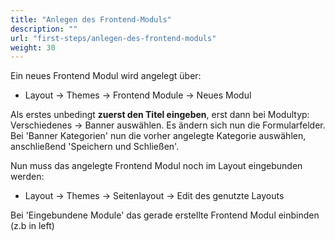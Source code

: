 ```yaml
---
title: "Anlegen des Frontend-Moduls"
description: ""
url: "first-steps/anlegen-des-frontend-moduls"
weight: 30
---
```


Ein neues Frontend Modul wird angelegt über:

* Layout -> Themes -> Frontend Module -> Neues Modul

Als erstes unbedingt **zuerst den Titel eingeben**, erst dann bei Modultyp:
Verschiedenes -> Banner auswählen. Es ändern sich nun die Formularfelder.
Bei 'Banner Kategorien' nun die vorher angelegte Kategorie auswählen,
anschließend 'Speichern und Schließen'.

Nun muss das angelegte Frontend Modul noch im Layout eingebunden werden:

* Layout -> Themes -> Seitenlayout -> Edit des genutzte Layouts

Bei 'Eingebundene Module' das gerade erstellte Frontend Modul einbinden
(z.b in left)
